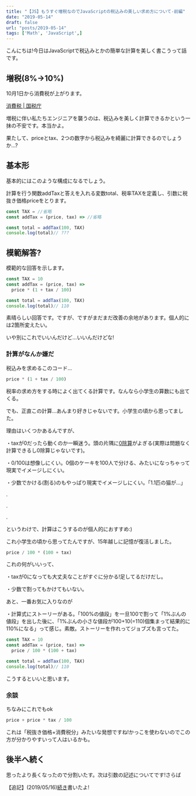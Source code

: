 ```yaml
---
title: "【JS】もうすぐ増税なのでJavaScriptの税込みの美しい求め方について-前編"
date: "2019-05-14"
draft: false
url: "posts/2019-05-14"
tags: ['Math', 'JavaScript',]
---
```


こんにちは!今日はJavaScriptで税込みとかの簡単な計算を美しく書こうって話です。

## 増税(8%→10%)

10月1日から消費税が上がります。

[消費税 | 国税庁](https://www.nta.go.jp/taxes/shiraberu/zeimokubetsu/shohi.htm)

増税に伴い私たちエンジニアを襲うのは、税込みを美しく計算できるかという一抹の不安です。本当かよ。

果たして、priceとtax、2つの数字から税込みを綺麗に計算できるのでしょうか...?

## 基本形

基本的にはこのような構成になるでしょう。

計算を行う関数addTaxと答えを入れる変数total、税率TAXを定義し、引数に税抜き価格priceをとります。

```javascript
const TAX = //省略
const addTax = (price, tax) => //省略

const total = addTax(100, TAX)
console.log(total)// ???
```

## 模範解答?
模範的な回答を示します。

```javascript
const TAX = 10
const addTax = (price, tax) =>
  price * (1 + tax / 100)

const total = addTax(100, TAX)
console.log(total)// 110
```

素晴らしい回答です。ですが、ですがまだまだ改善の余地があります。個人的には2箇所変えたい。

いや別にこれでいいんだけど...いいんだけどな!

### 計算がなんか嫌だ

税込みを求めるこのコード...
```javascript
price * (1 + tax / 100)
```
税率の求め方をする時によく出てくる計算です。なんなら小学生の算数にも出てくる。

でも、正直この計算...あんまり好きじゃないです。小学生の頃から思ってました。

理由はいくつかあるんですが、

・taxが0だったら動くのか一瞬迷う。頭の片隅に[0除算](https://ja.wikipedia.org/wiki/%E3%82%BC%E3%83%AD%E9%99%A4%E7%AE%97)がよぎる(実際は問題なく計算できるし0除算じゃないです)。

・0/100は想像しにくい。0個のケーキを100人で分ける、みたいになっちゃって現実でイメージしにくい。

・少数でかける(割る)のもやっぱり現実でイメージしにくい。「1.1匹の猫が...」

.

.

.

 というわけで、計算はこうするのが個人的におすすめ:)
 
 これ小学生の頃から思ってたんですが、15年越しに記憶が復活しました。
```javascript
price / 100 * (100 + tax)
```

これの何がいいって、

・taxが0になっても大丈夫なことがすぐに分かる!足してるだけだし。

・少数で割ってもかけてもいない。

あと、一番お気に入りなのが

・計算式にストーリーがある。「100%の値段」を一旦100で割って「1%ぶんの値段」を出した後に、「1%ぶんの小さな値段が100+10(=110)個集まって結果的に110%になる」って感じ。素敵。ストーリーを作れってジョブズも言ってた。

```javascript
const TAX = 10
const addTax = (price, tax) =>
  price / 100 * (100 + tax)

const total = addTax(100, TAX)
console.log(total)// 110
```
こうするといいと思います。

### 余談
ちなみにこれでもok

```javascript
price + price * tax / 100
```

これは「税抜き価格+消費税分」みたいな発想ですね!かっこを使わないのでこの方が分かりやすいって人はいるかも。

## 後半へ続く

思ったより長くなったので分割いたす。次は引数の記述についてです!さらば

【追記】(2019/05/16)[続き](https://jsnotice.com/posts/2019-05-16)書いたよ!